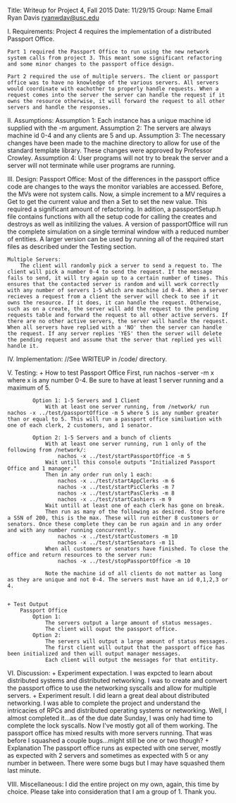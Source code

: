 Title:  Writeup for Project 4, Fall 2015
 Date:  11/29/15
 Group:	Name	Email	
		Ryan Davis	ryanwdav@usc.edu	

 
I. Requirements:
	Project 4 requires the implementation of a distributed Passport Office.

	Part 1 required the Passport Office to run using the new network system calls from project 3. This meant some significant refactoring and some minor changes to the passport office design.

	Part 2 required the use of multiple servers. The client or passport office was to have no knowledge of the various servers. All servers would coordinate with eachother to properly handle requests. When a request comes into the server the server can handle the request if it owns the resource otherwise, it will forward the request to all other servers and handle the responses.

II. Assumptions:
	Assumption 1: Each instance has a unique machine id supplied with the -m argument.
	Assumption 2: The servers are always machine id 0-4 and any clients are 5 and up.
	Assumption 3: The necessary changes have been made to the machine directory to allow for use of the standard template library. These changes were approved by Professor Crowley.
	Assumption 4: User programs will not try to break the server and a server will not terminate while user programs are running.

III. Design:
	Passport Office:
		Most of the differences in the passport office code are changes to the ways the monitor variables are accessed. Before, the MVs were not system calls. Now, a simple increment to a MV requires a Get to get the current value and then a Set to set the new value. This required a significant amount of refactoring. In adition, a passportSetup.h file contains functions with all the setup code for calling the creates and destroys as well as initilizing the values. A version of passportOffice will run the complete simulation on a single terminal window with a reduced number of entities. A larger version can be used by running all of the required start files as described under the Testing section.

	Multiple Servers:
		The client will randomly pick a server to send a request to. The client will pick a number 0-4 to send the request. If the message fails to send, it will try again up to a certain number of times. This ensures that the contacted server is random and will work correctly with any number of servers 1-5 which are machine id 0-4. When a server recieves a request from a client the server will check to see if it owns the resource. If it does, it can handle the request. Otherwise, such as on a create, the server will add the request to the pending requests table and forward the request to all other active servers. If there are no other active servers, the server will handle the request. When all servers have replied with a 'NO' then the server can handle the request. If any server replies 'YES' then the server will delete the pending request and assume that the server that replied yes will handle it.

IV. Implementation:
	//See WRITEUP in /code/ directory.
	
V. Testing:
	+ How to test
		Passport Office
			First, run nachos -server -m x where x is any number 0-4. Be sure to have at least 1 server running and a maximum of 5.

			Option 1: 1-5 Servers and 1 Client
				With at least one server running, from /network/ run nachos -x ../test/passportOffice -m 5 where 5 is any number greater than or equal to 5. This will run a passport office similuation with one of each clerk, 2 customers, and 1 senator.

			Option 2: 1-5 Servers and a bunch of clients
				With at least one server running, run 1 only of the following from /network/:
					nachos -x ../test/startPassportOffice -m 5
				Wait untill this console outputs "Initialized Passport Office and 1 manager."
				Then in any order run only 1 each:
					nachos -x ../test/startAppClerks -m 6
					nachos -x ../test/startPicClerks -m 7
					nachos -x ../test/startPasClerks -m 8
					nachos -x ../test/startCashiers -m 9
				Wait untill at least one of each clerk has gone on break.
				Then run as many of the following as desired. Stop before a SSN of 200, this is the max. These will run either 8 customers or senators. Once these complete they can be run again and in any order and with any number running concurrently.
					nachos -x ../test/startCustomers -m 10
					nachos -x ../test/startSenators -m 11
				When all customers or senators have finished. To close the office and return resources to the server run:
					nachos -x ../test/stopPassportOffice -m 10

				Note the machine id of all clients do not matter as long as they are unique and not 0-4. The servers must have an id 0,1,2,3 or 4.


	+ Test Output
		Passport Office
			Option 1:
				The servers output a large amount of status messages.
				The client will ouput the passport office.
			Option 2:
				The servers will output a large amount of status messages.
				The first client will output that the passport office has been initialized and then will output manager messages.
				Each client will output the messages for that entitity.


VI. Discussion:
	+ Experiment expectation.
		I was expcted to learn about distributed systems and distributed networking. I was to create and convert the passport office to use the networking syscalls and allow for multiple servers.
	+ Experiment result.
		I did learn a great deal about distributed networking. I was able to complete the project and understand the intricacies of RPCs and distributed operating systems or networking. Well, I almost completed it...as of the due date Sunday, I was only had time to complete the lock syscalls. Now I've mostly got all of them working. The passport office has mixed results with more servers running. That was before I squashed a couple bugs...might still be one or two though?
	+ Explanation
		The passport office runs as expected with one server, mostly as expected with 2 servers and sometimes as expected with 5 or any number in between. There were some bugs but I may have squashed them last minute.

VIII. Miscellaneous:
	I did the entire project on my own, again, this time by choice. Please take into consideration that I am a group of 1. Thank you.
